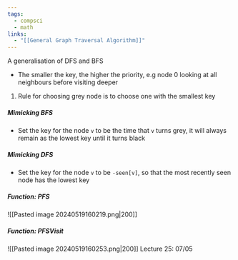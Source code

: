 ```yaml
---
tags:
  - compsci
  - math
links:
  - "[[General Graph Traversal Algorithm]]"
---
```

A generalisation of DFS and BFS
- The smaller the key, the higher the priority, e.g node 0 looking at all neighbours before visiting deeper 
1. Rule for choosing grey node is to choose one with the smallest key
##### Mimicking BFS
- Set the key for the node `v` to be the time that `v` turns grey, it will always remain as the lowest key until it turns black
##### Mimicking DFS
- Set the key for the node `v` to be `-seen[v]`, so that the most recently seen node has the lowest key
##### Function: PFS
![[Pasted image 20240519160219.png|200]]
##### Function: PFSVisit
![[Pasted image 20240519160253.png|200]]
Lecture 25: 07/05